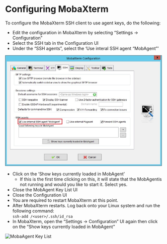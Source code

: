 # Configuring MobaXterm

To configure the MobaXterm SSH client to use agent keys, do the following:

- Edit the configuration in MobaXterm by selecting “Settings -> Configuration”
- Select the SSH tab in the Configuration UI
- Under the “SSH agents”, select the ‘Use interal SSH agent “MobAgent”’

<html>
<body>
<img src="images/MobaXterm Configuration.jpg" alt="MobaXterm Configuraiton" style="width:799px;height564px;">
</body>
</html>

- Click on the ‘Show keys currently loaded in MobAgent’
  - If this is the first time clicking on this, it will state that the MobAgentis not running and would you like to start it. Select yes.
- Close the MobAgent Key List UI
- Close the Configuration UI
- You are required to restart MobaXterm at this point.
- After MobaXterm restarts. Log back onto your Linux system and run the following command:<br>
   ```ssh-add /<user>/.ssh/id_rsa```
- In MobaXterm, open the “Settings -> Configuration” UI again then click on
the “Show keys currently loaded in MobAgent”

<html>
<body>
<img src="images/MobAgent Key List.jpg" alt="MobaAgent Key List" style="width:557px;height371px;">
</body>
</html>

